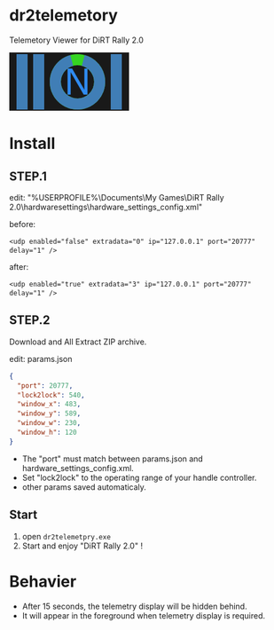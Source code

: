 # dr2telemetory

Telemetory Viewer for DiRT Rally 2.0

![](images/screenshot.png)

# Install

## STEP.1

edit: "%USERPROFILE%\Documents\My Games\DiRT Rally 2.0\hardwaresettings\hardware_settings_config.xml"

before:

```
<udp enabled="false" extradata="0" ip="127.0.0.1" port="20777" delay="1" />
```

after:

```
<udp enabled="true" extradata="3" ip="127.0.0.1" port="20777" delay="1" />
```

## STEP.2

Download and All Extract ZIP archive.

edit: params.json

```json
{
  "port": 20777,
  "lock2lock": 540,
  "window_x": 483,
  "window_y": 589,
  "window_w": 230,
  "window_h": 120
}
```

- The "port" must match between params.json and hardware_settings_config.xml.
- Set "lock2lock" to the operating range of your handle controller.
- other params saved automaticaly.

## Start

1. open `dr2telemetpry.exe`
2. Start and enjoy "DiRT Rally 2.0" !

# Behavier

- After 15 seconds, the telemetry display will be hidden behind.
- It will appear in the foreground when telemetry display is required.
